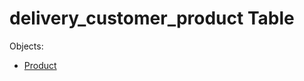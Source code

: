 # delivery_customer_product Table 

Objects: 
- [Product](https://github.com/alexeysp11/workflow-lib/blob/main/docs/Models/Business/Products/Product.md)
